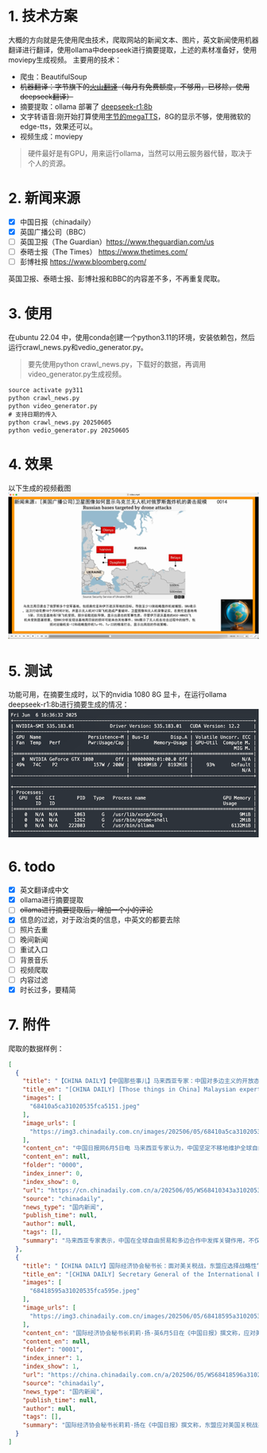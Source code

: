 # 1. 技术方案

大概的方向就是先使用爬虫技术，爬取网站的新闻文本、图片，英文新闻使用机器翻译进行翻译，使用ollama中deepseek进行摘要提取，上述的素材准备好，使用moviepy生成视频。
主要用的技术：

- 爬虫：BeautifulSoup
- ~~机器翻译：字节旗下的[火山翻译](https://www.volcengine.com/docs/4640/65067)（每月有免费额度，不够用，已移除，使用deepseek翻译）~~ 
- 摘要提取：ollama 部署了  [deepseek-r1:8b](https://ollama.com/library/deepseek-r1 "点击打开ollama")
- 文字转语音:刚开始打算使用[字节的megaTTS](https://github.com/bytedance/MegaTTS3)，8G的显示不够，使用微软的edge-tts，效果还可以。
- 视频生成：moviepy


> 硬件最好是有GPU，用来运行ollama，当然可以用云服务器代替，取决于个人的资源。

# 2. 新闻来源

- [x] 中国日报（chinadaily）
- [x] 英国广播公司（BBC）
- [ ] 英国卫报（The Guardian）https://www.theguardian.com/us
- [ ] 泰晤士报（The Times） https://www.thetimes.com/
- [ ] 彭博社报 https://www.bloomberg.com/

英国卫报、泰晤士报、彭博社报和BBC的内容差不多，不再重复爬取。

# 3. 使用

在ubuntu 22.04 中，使用conda创建一个python3.11的环境，安装依赖包，然后运行crawl_news.py和vedio_generator.py。

> 要先使用python crawl_news.py，下载好的数据，再调用video_generator.py生成视频。

```shell
source activate py311
python crawl_news.py
python video_generator.py
# 支持日期的传入
python crawl_news.py 20250605
python vedio_generator.py 20250605
```

# 4. 效果

以下生成的视频截图
![vedio.png](assets/vedio.png)

# 5. 测试

功能可用，在摘要生成时，以下的nvidia 1080 8G 显卡，在运行ollama deepseek-r1:8b进行摘要生成的情况：
![nvidia.png](assets/nvidia.png)

# 6. todo

- [x] 英文翻译成中文
- [x] ollama进行摘要提取
- [ ] ~~ollama进行摘要提取后，增加一个小的评论~~
- [x] 信息的过滤，对于政治类的信息，中英文的都要去除
- [ ] 照片去重
- [ ] 晚间新闻
- [ ] 重试入口
- [ ] 背景音乐
- [ ] 视频爬取
- [ ] 内容过滤
- [x] 时长过多，要精简
# 7. 附件

爬取的数据样例：

```json
[
  {
    "title": "【CHINA DAILY】【中国那些事儿】马来西亚专家：中国对多边主义的开放态度增强了全球南方国家的力量",
    "title_en": "[CHINA DAILY] [Those things in China] Malaysian expert: China's openness to multilateralism has strengthened the power of countries in the global South",
    "images": [
      "68410a5ca31020535fca5151.jpeg"
    ],
    "image_urls": [
      "https://img3.chinadaily.com.cn/images/202506/05/68410a5ca31020535fca5151.jpeg"
    ],
    "content_cn": "中国日报网6月5日电 马来西亚专家认为，中国坚定不移地维护全球自由贸易和多边合作，不仅促进了中国自身的增长，而且在全球不确定性不断增加的情况下，为“全球南方”国家的崛起贡献了力量。 马来西亚国际伊斯兰大学政治学博士李佩梅（Lee Pei May）日前在接受采访时表示，中国积极参与东盟－中国－海合会峰会有助于对冲某些国家愈演愈烈的保护主义和单边政策的消极影响，凸显了中国作为“经济稳定器”的作用。 5月27日，首届东盟－中国－海合会峰会在马来西亚吉隆坡召开。作为全球经济发展最具活力的三大经济实体，东盟、中国和海湾阿拉伯国家合作委员会的携手合作，不仅为各自繁荣注入强劲动力，推动全球跨区域互利共赢，更将有力维护“全球南方”国家共同利益，为亚洲乃至世界的发展贡献关键力量。 李佩梅指出，东盟－中国－海合会峰会为“全球南方”国家提供了发声的机会，使其能够借助这一平台讨论在全球不确定性中开展合作的新方式。她说，这也是“全球南方”国家努力重塑更具包容性和多样性的世界秩序的好机会。 李佩梅说：“峰会证明，各经济体之间可以互补而非竞争。”她认为，此次峰会对当下全球的保护主义和孤立主义趋势起到了抵制作用。 马来西亚泰莱大学国际关系专家朱莉娅·罗克尼法德（Julia Roknifard）指出，中国是东盟－海合会合作的支柱。 她指出：“通过各种基础设施、贸易和发展项目，特别是通过全球发展倡议引领下的共建‘一带一路’倡议，中国已经对东盟和包括海合会国家在内的广大中东地区产生了变革性影响。” 罗克尼法德补充说：“但三方的关系远不止于此，除了旅游和人文交流之外，中国还越来越多地参与到技术共享和工业化进程中。” 马来西亚国立大学马来西亚与国际研究所高级研究员甘佳谊（Andrew Kam Jia Yi）强调，在全球技术发展日益分裂的背景下，发展中国家之间有必要建立更务实、更具包容性的合作框架。",
    "content_en": null,
    "folder": "0000",
    "index_inner": 0,
    "index_show": 0,
    "url": "https://cn.chinadaily.com.cn/a/202506/05/WS68410343a310205377036856.html",
    "source": "chinadaily",
    "news_type": "国内新闻",
    "publish_time": null,
    "author": null,
    "tags": [],
    "summary": "马来西亚专家表示，中国在全球自由贸易和多边合作中发挥关键作用，不仅推动了自身经济增长，也支持“全球南方”国家的崛起。东盟-中国-海合会峰会在吉隆坡成功召开，凸显了中国作为“经济稳定器”的重要性，为各方提供了互补合作的平台，以对冲保护主义和孤立主义趋势。李佩梅指出，该峰会为“全球南方”国家发声的机会，使其能够借助新方式讨论合作，并重塑更具包容性和多样性的世界秩序。朱莉娅·罗克尼法德强调中国是三方合作的支柱，通过“一带一路”等倡议产生了变革性影响，涉及技术共享和工业化进程。甘佳谊则指出，在全球技术分裂背景下，发展中国家需要建立更务实、更具包容性的合作框架，以推动多边合作的未来发展。"
  },
  {
    "title": "【CHINA DAILY】国际经济协会秘书长：面对美关税战，东盟应选择战略性“脱钩”",
    "title_en": "[CHINA DAILY] Secretary General of the International Economic Association: Facing the US tariff war, ASEAN should choose strategic \"decoupling\"",
    "images": [
      "68418595a31020535fca595e.jpeg"
    ],
    "image_urls": [
      "https://img3.chinadaily.com.cn/images/202506/05/68418595a31020535fca595e.jpeg"
    ],
    "content_cn": "国际经济协会秘书长莉莉·扬·英6月5日在《中国日报》撰文称，应对美国政府发起的关税战，最明智的战略选择不是谈判或妥协，而是“有所不为”。东盟应当拒绝参加不对等谈判，从而更好地维护自身利益，并让美国为其保护主义行径买单。 美国加征关税破坏互利合作 文章指出，美国总统特朗普指责中国、日本、韩国、印度和东盟成员国“偷走工作机会”，这一说法显然有悖事实。2021年至2024年，美国平均失业率仅3.8%，处于发达国家中的最低水平，这足以戳穿亚洲经济体偷走美国就业岗位的谎言。事实上，美国2024年的国内生产总值（GDP）达到创纪录的29.3万亿美元，继续保持世界最大经济体的地位。 从美国的产业结构上看，服务业贡献了81%的GDP，吸纳了79%的劳动力，而制造业仅占据极小的就业份额。特朗普以“保就业”为名对亚洲国家产品征收关税，不仅颠倒黑白，更损害了支撑美国经济增长的全球网络。 数十年来，东盟为美国的繁荣作出重大贡献。就商品贸易而言，东盟供应的半导体和机械设备对于美国维持制造业竞争力至关重要。与此同时，东盟成员国对美国飞机和国防装备的需求为后者创造了成千上万个高技能岗位。此外，东盟成员国是美国服务业出口的主要目的地，涵盖金融、教育和数字平台等行业，对美国维持贸易顺差意义重大。2024年，美国对东盟的服务贸易顺差达到244亿美元。 如今，特朗普政府施加惩罚性关税，或破坏双方的互惠互利关系。美国此举将导致同东盟渐行渐远，扰乱供应链，并削弱自身经济前景。五十多年来，东盟持续为美国供应重要的中间产品，吸纳其服务出口，并让在该地区运营的美企获得数万亿美元的年收入。 文章进一步分析称，东盟应该如何应对美国政府的破坏性措施？ 首先，东盟不应该给予美国关税优惠待遇，毕竟特朗普以货物贸易不平衡为由加征关税。",
    "content_en": null,
    "folder": "0001",
    "index_inner": 1,
    "index_show": 1,
    "url": "https://china.chinadaily.com.cn/a/202506/05/WS68418596a310205377036b85.html",
    "source": "chinadaily",
    "news_type": "国内新闻",
    "publish_time": null,
    "author": null,
    "tags": [],
    "summary": "国际经济协会秘书长莉莉·扬在《中国日报》撰文称，东盟应对美国关税战采取“有所不为”策略，拒绝参加不对等谈判，以维护自身利益并让美国为其保护主义行径买单。文章指出，美国加征关税破坏了互利合作关系，但实际上未影响美国经济，东盟长期以来为美国繁荣做出了巨大贡献，包括供应关键中间产品和成为服务业出口重要市场。然而，特朗普政府的关税政策可能导致东盟与美国渐行渐远，扰乱供应链，并削弱美国自身经济前景。莉莉·扬建议东盟坚决拒绝给予关税优惠待遇，以维护利益并让美国为破坏性措施买单。"
  }
]
```
